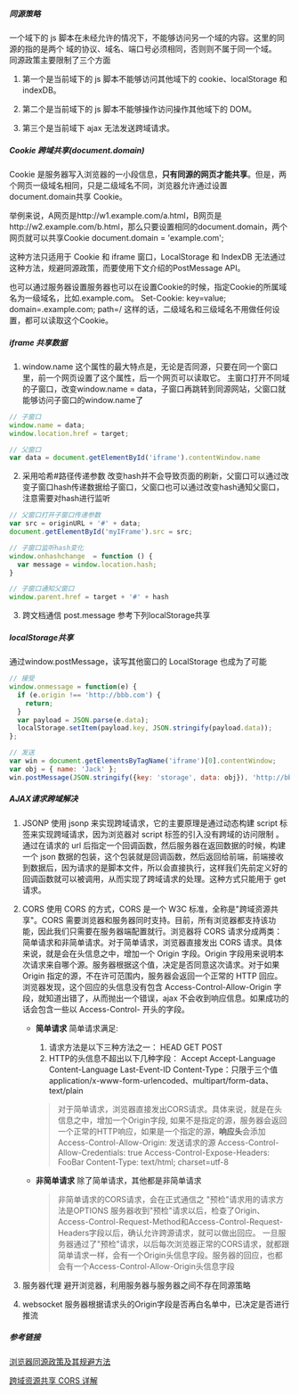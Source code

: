 ##### 同源策略
一个域下的 js 脚本在未经允许的情况下，不能够访问另一个域的内容。这里的同源的指的是两个
域的协议、域名、端口号必须相同，否则则不属于同一个域。  
同源政策主要限制了三个方面
1. 第一个是当前域下的 js 脚本不能够访问其他域下的 cookie、localStorage 和 indexDB。

2. 第二个是当前域下的 js 脚本不能够操作访问操作其他域下的 DOM。

3. 第三个是当前域下 ajax 无法发送跨域请求。

##### Cookie 跨域共享(document.domain)
Cookie 是服务器写入浏览器的一小段信息，**只有同源的网页才能共享**。但是，两个网页一级域名相同，只是二级域名不同，浏览器允许通过设置document.domain共享 Cookie。

举例来说，A网页是http://w1.example.com/a.html，B网页是http://w2.example.com/b.html，那么只要设置相同的document.domain，两个网页就可以共享Cookie
document.domain = 'example.com';

这种方法只适用于 Cookie 和 iframe 窗口，LocalStorage 和 IndexDB 无法通过这种方法，规避同源政策，而要使用下文介绍的PostMessage API。

也可以通过服务器设置服务器也可以在设置Cookie的时候，指定Cookie的所属域名为一级域名，比如.example.com。
Set-Cookie: key=value; domain=.example.com; path=/
这样的话，二级域名和三级域名不用做任何设置，都可以读取这个Cookie。

##### iframe 共享数据
1. window.name
这个属性的最大特点是，无论是否同源，只要在同一个窗口里，前一个网页设置了这个属性，后一个网页可以读取它。
主窗口打开不同域的子窗口，改变window.name = data，子窗口再跳转到同源网站，父窗口就能够访问子窗口的window.name了
```javascript
// 子窗口
window.name = data;
window.location.href = target;

// 父窗口
var data = document.getElementById('iframe').contentWindow.name
```
2. 采用哈希#路径传递参数
改变hash并不会导致页面的刷新，父窗口可以通过改变子窗口hash传递数据给子窗口，父窗口也可以通过改变hash通知父窗口，注意需要对hash进行监听
```javascript
// 父窗口打开子窗口传递参数
var src = originURL + '#' + data;
document.getElementById('myIFrame').src = src;

// 子窗口监听hash变化
window.onhashchange  = function () {
  var message = window.location.hash;
}

// 子窗口通知父窗口
window.parent.href = target + '#' + hash
```
3. 跨文档通信 post.message
参考下列localStorage共享

##### localStorage共享
通过window.postMessage，读写其他窗口的 LocalStorage 也成为了可能

```javascript
// 接受
window.onmessage = function(e) {
  if (e.origin !== 'http://bbb.com') {
    return;
  }
  var payload = JSON.parse(e.data);
  localStorage.setItem(payload.key, JSON.stringify(payload.data));
};

// 发送
var win = document.getElementsByTagName('iframe')[0].contentWindow;
var obj = { name: 'Jack' };
win.postMessage(JSON.stringify({key: 'storage', data: obj}), 'http://bbb.com');

```

##### AJAX请求跨域解决
1. JSONP
使用 jsonp 来实现跨域请求，它的主要原理是通过动态构建 script  标签来实现跨域请求，因为浏览器对 script 标签的引入没有跨域的访问限制 。通过在请求的 url 后指定一个回调函数，然后服务器在返回数据的时候，构建一个 json 数据的包装，这个包装就是回调函数，然后返回给前端，前端接收到数据后，因为请求的是脚本文件，所以会直接执行，这样我们先前定义好的回调函数就可以被调用，从而实现了跨域请求的处理。这种方式只能用于 get 请求。

2. CORS
使用 CORS 的方式，CORS 是一个 W3C 标准，全称是"跨域资源共享"。CORS 需要浏览器和服务器同时支持。目前，所有浏览器都支持该功能，因此我们只需要在服务器端配置就行。浏览器将 CORS 请求分成两类：简单请求和非简单请求。对于简单请求，浏览器直接发出 CORS 请求。具体来说，就是会在头信息之中，增加一个 Origin 字段。Origin 字段用来说明本次请求来自哪个源。服务器根据这个值，决定是否同意这次请求。对于如果 Origin 指定的源，不在许可范围内，服务器会返回一个正常的 HTTP 回应。浏览器发现，这个回应的头信息没有包含 Access-Control-Allow-Origin 字段，就知道出错了，从而抛出一个错误，ajax 不会收到响应信息。如果成功的话会包含一些以 Access-Control- 开头的字段。
    - **简单请求**
    简单请求满足:
        1. 请求方法是以下三种方法之一：
        HEAD
        GET
        POST
        2. HTTP的头信息不超出以下几种字段：
        Accept
        Accept-Language
        Content-Language
        Last-Event-ID
        Content-Type：只限于三个值application/x-www-form-urlencoded、multipart/form-data、text/plain
        > 对于简单请求，浏览器直接发出CORS请求。具体来说，就是在头信息之中，增加一个Origin字段, 如果不是指定的源，服务器会返回一个正常的HTTP响应，如果是一个指定的源，**响应头**会添加
        Access-Control-Allow-Origin: 发送请求的源
        Access-Control-Allow-Credentials: true
        Access-Control-Expose-Headers: FooBar
        Content-Type: text/html; charset=utf-8

    - **非简单请求**
        除了简单请求，其他都是非简单请求
        > 非简单请求的CORS请求，会在正式通信之
        "预检"请求用的请求方法是OPTIONS
        服务器收到"预检"请求以后，检查了Origin、Access-Control-Request-Method和Access-Control-Request-Headers字段以后，确认允许跨源请求，就可以做出回应。
        一旦服务器通过了"预检"请求，以后每次浏览器正常的CORS请求，就都跟简单请求一样，会有一个Origin头信息字段。服务器的回应，也都会有一个Access-Control-Allow-Origin头信息字段


3. 服务器代理
避开浏览器，利用服务器与服务器之间不存在同源策略
4. websocket
服务器根据请求头的Origin字段是否再白名单中，已决定是否进行推流


##### 参考链接
[浏览器同源政策及其规避方法](http://www.ruanyifeng.com/blog/2016/04/same-origin-policy.html)

[跨域资源共享 CORS 详解](http://www.ruanyifeng.com/blog/2016/04/cors.html)
